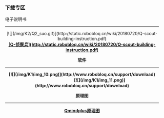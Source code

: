 ### 下载专区

电子说明书

---
<div align=center>
[![](/img/K2/Q2_suo.gif)](http://static.robobloq.cn/wiki/20180720/Q-scout-building-instruction.pdf)

<div align=center>
<b><u>[Q-侦察兵](http://static.robobloq.cn/wiki/20180720/Q-scout-building-instruction.pdf)</u>


软件

---
<div align=center>
[![](/img/K1/img_10.png)](http://www.robobloq.cn/support/download)        　　　　　　　　             [![](/img/K1/img_11.png)](http://www.robobloq.cn/support/download)

原理图

---

<b>[Qmindplus原理图](https://github.com/Robobloq2018/Open-source-hardware/tree/master/Electronic%20module)

